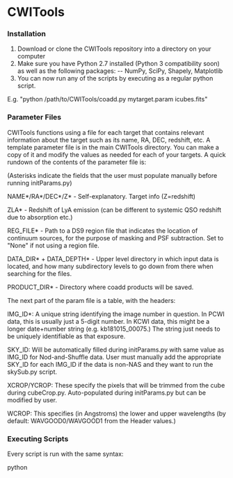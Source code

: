 # CWITools 

### Installation

1. Download or clone the CWITools repository into a directory on your computer
2. Make sure you have Python 2.7 installed (Python 3 compatibility soon) as well as the following packages:
-- NumPy, SciPy, Shapely, Matplotlib
3. You can now run any of the scripts by executing as a regular python script. 

E.g. "python /path/to/CWITools/coadd.py mytarget.param icubes.fits"

### Parameter Files

CWITools functions using a file for each target that contains relevant information about the target such as its name, RA, DEC, redshift, etc. A template parameter file is in the main CWITools directory. You can make a copy of it and modify the values as needed for each of your targets. A quick rundown of the contents of the parameter file is:

(Asterisks indicate the fields that the user must populate manually before running initParams.py)

NAME*/RA*/DEC*/Z* - Self-explanatory. Target info (Z=redshift)

ZLA* - Redshift of LyA emission (can be different to systemic QSO redshift due to absorption etc.)

REG_FILE* - Path to a DS9 region file that indicates the location of continuum sources, for the purpose of masking and PSF subtraction. Set to "None" if not using a region file.

DATA_DIR* + DATA_DEPTH* - Upper level directory in which input data is located, and how many subdirectory levels to go down from there when searching for the files.

PRODUCT_DIR* - Directory where coadd products will be saved.

The next part of the param file is a table, with the headers:

IMG_ID*: A unique string identifying the image number in question. In PCWI data, this is usually just a 5-digit number. In KCWI data, this might be a longer date+number string (e.g. kb181015_00075.) The string just needs to be uniquely identifiable as that exposure.

SKY_ID: Will be automatically filled during initParams.py with same value as IMG_ID for Nod-and-Shuffle data. User must manually add the appropriate SKY_ID for each IMG_ID if the data is non-NAS and they want to run the skySub.py script. 

XCROP/YCROP: These specify the pixels that will be trimmed from the cube during cubeCrop.py. Auto-populated during initParams.py but can be modified by user.

WCROP: This specifies (in Angstroms) the lower and upper wavelengths (by default: WAVGOOD0/WAVGOOD1 from the Header values.) 

### Executing Scripts

Every script is run with the same syntax:

python <script> <target.param> <cubeType>
  
<script> - self explanatory - the script name!
  
<target.param> - pointer to the target parameter file you want to use
  
  
<cubeType> - the type of input cube you want to work with (including file extension) e.g. "icubes.fits" or "icubes.wc.fits".


initParams - Starts with basic parameter file, loads FITS objects and uses headers to populate the rest of the parameters (except SKY_ID for non-N&S data.)


fixWCS - Interactive script that uses RA/DEC of the target and sky lines to fix the Header WCS (world coordinate system.) Appends ".wc" to filenames.

cubeCrop - Trims bad/unwanted pixels from the input cubes. Appends ".c" to filenames.

coadd - Adds the input frames to a single coadd frame by mapping each pixel through two coordinate transformations. Output is saved in PRODUCT_DIR with name of the format NAME+cubeType+.fits

lineCrop - Crops the cube in wavelength to a limited velocity window around a particular emission line (e.g. Lyman-alpha.)

psfSub - Uses region file to locate and subtract point-sources in the field with a 2D scaling method. Most effective if the cube has been cropped with lineCrop (as the continuum wavelengths used to make the 2D PSF are closer to the emission.)

bkgSub - Fits a low-order polynomial to the continuum wavelengths in each spaxel of the cube and 


